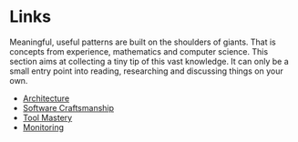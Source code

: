 # Links

Meaningful, useful patterns are built on the shoulders of giants. That is concepts from experience, mathematics and computer science. This section aims at collecting a tiny tip of this vast knowledge. It can only be a small entry point into reading, researching and discussing things on your own.

* [Architecture](../architecture.md)
* [Software Craftsmanship](software-craftmanship.md)
* [Tool Mastery](tool-mastery.md)
* [Monitoring](monitoring.md)

